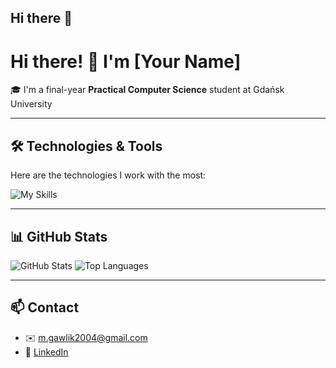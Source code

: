 ## Hi there 👋

# Hi there! 👋 I'm [Your Name]

🎓 I'm a final-year **Practical Computer Science** student at Gdańsk University  

---

## 🛠️ Technologies & Tools

Here are the technologies I work with the most:

![My Skills](https://skillicons.dev/icons?i=git,linux,python,flask,js,nextjs,express,html,css,docker,kubernetes,postgres,sqlite,mongodb,jira)

---

## 📊 GitHub Stats

![GitHub Stats](https://github-readme-stats.vercel.app/api?username=MaGawlik2004&show_icons=true&theme=tokyonight)
![Top Languages](https://github-readme-stats.vercel.app/api/top-langs/?username=MaGawlik2004&layout=compact&theme=tokyonight)

---

## 📫 Contact

- ✉️ [m.gawlik2004@gmail.com](m.gawlik2004@gmail.com)  
- 💼 [LinkedIn](https://www.linkedin.com/in/mateusz-gawlik-4162532bb/)  

